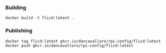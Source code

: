 ### Building

```shell
docker build -t flicd:latest .
```

### Publishing

```shell
docker tag flicd:latest ghcr.io/dancavallaro/rpi-config/flicd:latest
docker push ghcr.io/dancavallaro/rpi-config/flicd:latest
```
